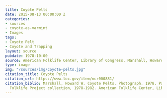 ```yaml
---
title: Coyote Pelts
date: 2015-08-13 00:00:00 Z
categories:
- sources
- coyote-as-varmint
- Images
tags:
- Coyote Pelt
- Coyote and Trapping
layout: source
pubdate: 1978-10-00
source: American Folklife Center, Library of Congress, Marshall, Howard W., Photographer
type: image
img: "/sources/img/coyote-pelts.jpg"
citation_title: Coyote Pelts
citation_url: https://www.loc.gov/item/ncr000881/
citation_biblio: Marshall, Howard W. Coyote Pelts. Photograph. 1978. Paradise Valley
  Folklife Project collection, 1978-1982. American Folklife Center, Library of Congress.
---
```


